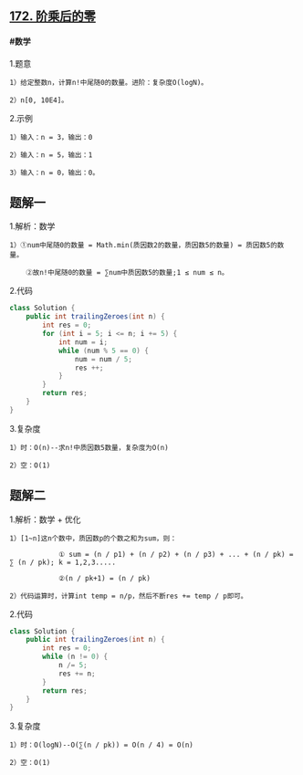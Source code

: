 ## [172. 阶乘后的零](https://leetcode.cn/problems/factorial-trailing-zeroes/description/)

#### #数学
1.题意

    1）给定整数n，计算n!中尾随0的数量。进阶：复杂度O(logN)。

    2）n[0, 10E4]。

2.示例

    1）输入：n = 3，输出：0

    2）输入：n = 5，输出：1

    3）输入：n = 0，输出：0。

## 题解一
1.解析：数学

    1）①num中尾随0的数量 = Math.min(质因数2的数量，质因数5的数量) = 质因数5的数量。

        ②故n!中尾随0的数量 = ∑num中质因数5的数量;1 ≤ num ≤ n。

2.代码
```java
class Solution {
    public int trailingZeroes(int n) {
        int res = 0;
        for (int i = 5; i <= n; i += 5) {
            int num = i;
            while (num % 5 == 0) {
                num = num / 5;
                res ++;
            }
        }
        return res;
    }
}

```

3.复杂度

    1）时：O(n)--求n!中质因数5数量，复杂度为O(n)

    2）空：O(1)
## 题解二
1.解析：数学 + 优化

    1）[1~n]这n个数中，质因数p的个数之和为sum，则：

                ① sum = (n / p1) + (n / p2) + (n / p3) + ... + (n / pk) = ∑ (n / pk); k = 1,2,3.....

                ②(n / pk+1) = (n / pk)

    2）代码运算时，计算int temp = n/p，然后不断res += temp / p即可。

2.代码
```java
class Solution {
    public int trailingZeroes(int n) {        
        int res = 0;
        while (n != 0) {
            n /= 5;
            res += n;
        }
        return res;
    }
}
```

3.复杂度

    1）时：O(logN)--O(∑(n / pk)) = O(n / 4) = O(n)  

    2）空：O(1)